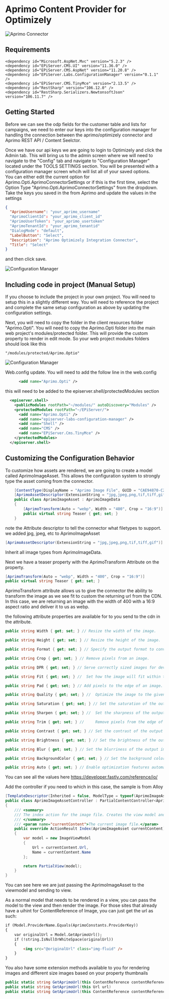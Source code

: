 # Aprimo Content Provider for Optimizely
![Aprimo Connector](https://github.com/JoshuaFolkerts/Aprimo.Opti/blob/8422d7970033375103604f304075f648d0997118/images/Screenshot.png)
## Requirements
```
<dependency id="Microsoft.AspNet.Mvc" version="5.2.3" />
<dependency id="EPiServer.CMS.UI" version="11.36.0" />
<dependency id="EPiServer.CMS.AspNet" version="11.20.8" />
<dependency id="EPiServer.Labs.ConfigurationManager" version="0.1.1" />
<dependency id="EPiServer.CMS.TinyMce" version="2.13.5" />
<dependency id="RestSharp" version="106.12.0" />
<dependency id="RestSharp.Serializers.NewtonsoftJson" version="106.11.7" />
```

## Getting Started
Before we can see the odp fields for the customer table and lists for campaigns, we need to enter our keys into the configuration manager for handling the connection between the aprimo/optimizely connector and Aprimo REST API / Content Seelctor.

Once we have our api keys we are going to login to Optimizely and click the Admin tab.  This will bring us to the admin screen where we will need to navigate to the "Config" tab and navigate to "Configuration Manager" located under the TOOLS SETTINGS section.  You will be presented with a configuration manager screen whcih will list all of your saved options.  
You can either edit the current option for Aprimo.Opti.AprimoConnectorSettings or if this is the first time, select the Option Type "Aprimo.Opti.AprimoConnectorSettings" from the dropdown.  
Take the keys you saved in the from Aprimo and update the values in the settings
```json
{
  "AprimoUsername": "your_aprimo_username"
  "AprimoClientId": "your_aprimo_client_id"
  "AprimoUserToken": "your_aprimo_usertoken"
  "AprimoTenantId": "your_aprimo_tenantid"
  "DialogMode": "default",
  "LabelButton": "Select",
  "Description": "Aprimo Optimizely Integration Connector",
  "Title": "Select"
}
```
and then click save.

![Configuration Manager](https://github.com/JoshuaFolkerts/Aprimo.Opti/blob/master/readme-files/AprimoSettings.png)

## Including code in project (Manual Setup)
If you choose to include the project in your own project.  You will need to setup this in a slightly different way.  You will need to reference the project and complete the same setup configuration as above by updating the configuration settings.  

Next, you will need to copy the folder in the client resources folder "Aprimo.Opti".  You will need to copy the Aprimo.Opti folder into the main web project's modules/protected folder.  This will provide the custom property to render in edit mode.  So your web project modules folders should look like this
```
"/modules/protected/Aprimo.Optio"
```
![Configuration Manager](https://github.com/JoshuaFolkerts/Aprimo.Opti/blob/master/readme-files/Aprimo.opti.png)

Web.config update.  You will need to add the follow line in the web.config 
```xml
      <add name="Aprimo.Opti" />
```
this will need to be added to the episerver.shell/protectedModules section
```xml
  <episerver.shell>
    <publicModules rootPath="~/modules/" autoDiscovery="Modules" />
    <protectedModules rootPath="~/EPiServer/">
      <add name="Aprimo.Opti" />
      <add name="episerver-labs-configuration-manager" />
      <add name="Shell" />
      <add name="CMS" />
      <add name="EPiServer.Cms.TinyMce" />
    </protectedModules>
  </episerver.shell>
```

## Customizing the Configuration Behavior

To customize how assets are rendered, we are going to create a model called AprimoImageAsset.  This allows the configuration system to strongly type the asset coming from the connector.
```csharp
    [ContentType(DisplayName = "Aprimo Image File", GUID = "CAE94870-C2D3-4C08-A8A8-CE6FC7820510", Description = "Respresents aprimo image asset", Order = 1)]
    [AprimoAssetDescriptor(ExtensionString = "jpg,jpeg,png,tif,tiff,gif")]
    public class AprimoImageAsset : AprimoImageData
    {
        [AprimoTransform(Auto = "webp", Width = "400", Crop = "16:9")]
        public virtual string Teaser { get; set; }
    }
```
note the Attribute descriptor to tell the connector what filetypes to support.  we added jpg, jpeg, etc to AprimoImageAsset
```csharp
[AprimoAssetDescriptor(ExtensionString = "jpg,jpeg,png,tif,tiff,gif")]
```
Inherit all image types from AprimoImageData.  

Next we have a teaser property with the AprimoTransform Attribute on the property.
```csharp
[AprimoTransform(Auto = "webp", Width = "400", Crop = "16:9")]
public virtual string Teaser { get; set; }
```
AprimoTransform attribute allows us to give the connector the ability to transform the image as we see fit to custom the returning url from the CDN.  In this case, we are returning an image with the width of 400 with a 16:9 aspect ratio and deliver it to us as webp.

the following attribute properties are available for to you send to the cdn in the attribute.
```csharp
public string Width { get; set; } // Resize the width of the image.

public string Height { get; set; } // Resize the height of the image.

public string Format { get; set; } // Specify the output format to convert the image to.

public string Crop { get; set; } //	Remove pixels from an image.

public string DPR { get; set; } // Serve correctly sized images for devices that expose a device pixel ratio.

public string Fit { get; set; } // 	Set how the image will fit within the size bounds provided.

public string Pad { get; set; } // Add pixels to the edge of an image.

public string Quality { get; set; } // 	Optimize the image to the given compression level for lossy file formatted images.

public string Saturation { get; set; } // Set the saturation of the output image.

public string Sharpen { get; set; } // 	Set the sharpness of the output image.

public string Trim { get; set; } // 	Remove pixels from the edge of an image.

public string Contrast { get; set; } // Set the contrast of the output image.

public string Brightness { get; set; } // Set the brightness of the output image.

public string Blur { get; set; } //	Set the blurriness of the output image.

public string BackgroundColor { get; set; } // Set the background color of an image.

public string Auto { get; set; } // Enable optimization features automatically.
```

You can see all the values here 
https://developer.fastly.com/reference/io/

Add the controller if you need to which in this case, the sample is from Alloy
```csharp
[TemplateDescriptor(Inherited = false, ModelType = typeof(AprimoImageAsset), TemplateTypeCategory = EPiServer.Framework.Web.TemplateTypeCategories.MvcPartialController)]
public class AprimoImageAssetController : PartialContentController<AprimoImageAsset>
{
    /// <summary>
    /// The index action for the image file. Creates the view model and renders the view.
    /// </summary>
    /// <param name="currentContent">The current image file.</param>
    public override ActionResult Index(AprimoImageAsset currentContent)
    {
        var model = new ImageViewModel
        {
            Url = currentContent.Url,
            Name = currentContent.Name
        };

        return PartialView(model);
    }
}
```
You can see here we are just passing the AprimoImageAsset to the viewmodel and sending to view.

As a normal model that needs to be rendered in a view, you can pass the model to the view and then render the image.  For those sites that already have a uihint for ContentReference of Image, you can just get the url as such:
```html
if (Model.ProviderName.Equals(AprimoConstants.ProviderKey))
{
    var originalUrl = Model.GetAprimoUrl();
    if (!string.IsNullOrWhiteSpace(originalUrl))
    {
        <img src="@originalUrl" class="img-fluid" />
    }
}
```
You also have some extension methods available to you for rendering images and different size images based on your property thumbnails
```csharp
public static string GetAprimoUrl(this ContentReference contentReference)  // will return normal image if you are using both optimizely and aprimo image types
public static string GetAprimoUrl(this Url url)
public static string GetAprimoUrl(this ContentReference contentReference, string propertyName) // for thumbnails or different values
```
